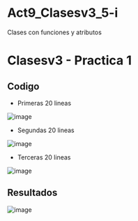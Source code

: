 # Act9_Clasesv3_5-i
Clases con funciones y atributos

# Clasesv3 - Practica 1

## Codigo

- Primeras 20 lineas

![image](https://github.com/user-attachments/assets/5b674bcc-b6c1-40fd-a2f6-cd65cfae8115)

- Segundas 20 lineas

![image](https://github.com/user-attachments/assets/d44faf58-2d7d-479d-b386-cfc5c02ba762)

- Terceras 20 lineas

![image](https://github.com/user-attachments/assets/d2f4522c-a547-4dd8-9b1e-d458e06e0ded)

## Resultados

![image](https://github.com/user-attachments/assets/7a9c1d3b-ab7a-47f7-95d0-dab63da539f2)

